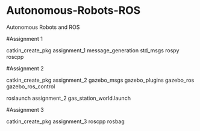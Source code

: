 # Autonomous-Robots-ROS
Autonomous Robots and ROS

#Assignment 1

catkin_create_pkg assignment_1 message_generation std_msgs rospy roscpp


#Assignment 2

catkin_create_pkg assignment_2 gazebo_msgs gazebo_plugins gazebo_ros gazebo_ros_control

roslaunch assignment_2 gas_station_world.launch

#Assignment 3

catkin_create_pkg assignment_3 roscpp rosbag
